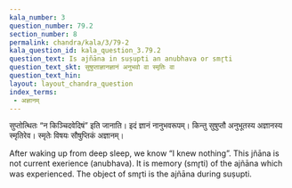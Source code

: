 ```yaml
---
kala_number: 3
question_number: 79.2
section_number: 8
permalink: chandra/kala/3/79-2
kala_question_id: kala_question_3.79.2
question_text: Is ajñāna in suṣupti an anubhava or smr̥ti
question_text_skt: सुषुप्ताज्ञानज्ञानं अनुभवो वा स्मृतिः वा
question_text_hin: 
layout: layout_chandra_question
index_terms:
 - अज्ञानम्
---
```


<!-- skt-start -->
सुप्तोत्थितः “न किञ्चिदवेदिषं” इति जानाति। इदं ज्ञानं नानुभवरूपम्। किन्तु सुषुप्तौ अनुभूतस्य अज्ञानस्य स्मृतिरेव। स्मृतेः विषयः सौषुप्तिकं अज्ञानम्।
<!-- skt-end -->

<!-- eng-start -->
After waking up from deep sleep, we know “I knew nothing”. This jñāna is not current exerience (anubhava). It is memory (smr̥ti) of the ajñāna which was experienced. The object of smr̥ti is the ajñāna during suṣupti. 
<!-- eng-end -->
